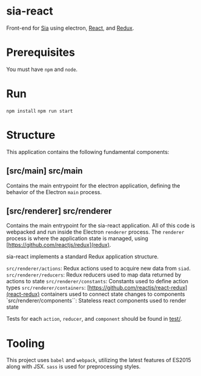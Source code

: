 # sia-react
Front-end for [Sia](https://sia.tech) using electron, [React](https://facebook.github.io/react/), and [Redux](https://github.com/reactjs/redux). 

# Prerequisites
You must have `npm` and `node`.

# Run 
`npm install`
`npm run start`

# Structure

This application contains the following fundamental components:

## [src/main] src/main

Contains the main entrypoint for the electron application, defining the behavior of the Electron `main` process.

## [src/renderer] src/renderer

Contains the main entrypoint for the sia-react application.  All of this code is webpacked and run inside the Electron `renderer` process.
The `renderer` process is where the application state is managed, using [https://github.com/reactjs/redux](redux). 

sia-react implements a standard Redux application structure.

`src/renderer/actions`: Redux actions used to acquire new data from `siad`.
`src/renderer/reducers`: Redux reducers used to map data returned by actions to state 
`src/renderer/constants`: Constants used to define action types
`src/renderer/containers`: [https://github.com/reactjs/react-redux](react-redux) containers used to connect state changes to components
`src/renderer/components``: Stateless react components used to render state

Tests for each `action`, `reducer`, and `component` should be found in [test/](test/).

# Tooling

This project uses `babel` and `webpack`, utilizing the latest features of ES2015 along with JSX.  `sass` is used for preprocessing styles.
